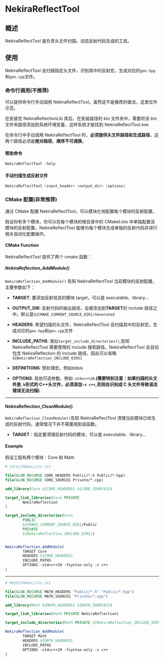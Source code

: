 # NekiraReflectTool

## 概述

NekiraReflectTool 是负责头文件扫描，动态反射代码生成的工具。

## 使用

NekiraReflectTool 会扫描指定头文件，识别其中的反射宏，生成对应的`gen.hpp`和`gen.cpp`文件。

### 命令行调用(不推荐)

可以提供命令行手动调用 NekiraReflectTool，虽然这不是推荐的做法，这里仅作示范。

在安装完 NekiraReflectionLib 库后，在安装路径的 bin 文件夹中，需要将该 bin 文件夹路径添加到系统环境变量，这样系统才能找到 NekiraReflectTool.exe

在命令行中手动调用 NekiraReflectTool 时，**必须提供头文件路径和生成路径**，这两个路径必须是**绝对路径**，**顺序不可调换**。

#### 帮助命令

```powershell
NekiraReflectTool -help
```

#### 手动扫描生成反射文件

```powershell
NekiraReflectTool <input_header> <output_dir> [options]
```

### CMake 配置(非常推荐)

通过 CMake 配置 NekiraReflectTool，可以模块化地配置每个模块的反射配置。

假设你有多个模块，你可以在每个模块的根目录中的 CMakeLists 中单独配置该模块的反射配置，NekiraReflectTool 能够为每个模块生成单独的反射代码并进行相关自动化配置操作。

#### CMake Function

NekiraReflectTool 提供了两个 cmake 函数：

##### NekiraReflection_AddModule()

`NekiraReflection_AddModule()` 告知 NekiraReflectTool 当前模块的反射配置，主要参数如下：

- **TARGET**: 要添加反射信息的模块 target，可以是 executable、library...

- **OUTPUT_DIR**: 反射代码的输出路径，会被添加到**TARGET**的 include 路径之中，默认是`${CMAKE_CURRENT_SOURCE_DIR}/Generated`

- **HEADERS**: 希望扫描的头文件，NekiraReflectTool 会扫描其中的反射宏，生成对应的`gen.hpp`和`gen.cpp`文件

- **INCLUDE_PATHS**: 类似`target_include_directories()`,告知 NekiraReflectTool 需要使用的 include 搜索路径。NekiraReflectTool 会自动包含 NekiraReflection 的 include 路径，因此可以省略`${NekiraReflection_INCLUDE_DIRS}`

- **DEFINITIONS**: 预处理宏，例如`DEBUG`

- **OPTIONS**: 其他可选参数。例如`-std=c++20`.**(需要特别注意：如果扫描的头文件是`.h`形式的 C++头文件，必须添加`-x c++`,否则会识别成 C 头文件导致语法错误无法扫描)**

---

#### NekiraReflection_CleanModule()

`NekiraReflection_CleanModule()`告知 NekiraReflectTool 清理当前模块已经生成的反射代码，通常情况下并不需要用到该函数。

- **TARGET**：指定要清理反射代码的模块，可以是 executable、library...

#### Example

假设工程有两个模块：Core 和 Math

```cmake
# Core/CMakeLists.txt

file(GLOB_RECURSE CORE_HEADERS Public/*.h Public/*.hpp)
file(GLOB_RECURSE CORE_SOURCES Private/*.cpp)

add_library(Core ${CORE_HEADERS} ${CORE_SOURCES})

target_link_libraries(Core PRIVATE
        NekiraReflection
)

target_include_directories(Core
        PUBLIC
        ${CMAKE_CURRENT_SOURCE_DIR}/Public
        PRIVATE
        ${NekiraReflection_INCLUDE_DIRS})


NekiraReflection_AddModule(
        TARGET Core
        HEADERS ${CORE_HEADERS}
        INCLUDE_PATHS
        OPTIONS -std=c++20 -fsyntax-only -x c++
)
```

---

```cmake
# Math/CMakeLists.txt

file(GLOB_RECURSE MATH_HEADERS "Public/*.h" "Public/*.hpp")
file(GLOB_RECURSE MATH_SOURCES "Private/*.cpp")

add_library(Math ${MATH_HEADERS} ${MATH_SOURCES})

target_link_libraries(Math PRIVATE NekiraReflection)

target_include_directories(Math PRIVATE ${NekiraReflection_INCLUDE_DIRS})

NekiraReflection_AddModule(
        TARGET Math
        HEADERS ${MATH_HEADERS}
        INCLUDE_PATHS
        OPTIONS -std=c++20 -fsyntax-only -x c++
)
```
